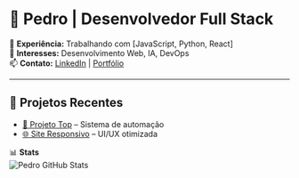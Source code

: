 # 🚀 Pedro | Desenvolvedor Full Stack

💼 **Experiência:** Trabalhando com [JavaScript, Python, React]  
🎯 **Interesses:** Desenvolvimento Web, IA, DevOps  
📫 **Contato:** [LinkedIn](https://linkedin.com/in/pedro) | [Portfólio](https://meuportfolio.com)

---

## 🔗 Projetos Recentes  
- [📌 Projeto Top](https://github.com/pedro/projeto-top) – Sistema de automação  
- [🌐 Site Responsivo](https://github.com/pedro/site-responsivo) – UI/UX otimizada  

📊 **Stats**  
![Pedro GitHub Stats](https://github-readme-stats.vercel.app/api?username=pedro&show_icons=true&theme=tokyonight)